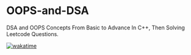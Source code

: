 # OOPS-and-DSA
DSA and OOPS Concepts From Basic to Advance In C++, Then Solving Leetcode Questions.

[![wakatime](https://wakatime.com/badge/user/ea9792e5-799b-44a2-a25f-c28679dbaa38/project/7590cbf3-6504-40c7-b7fa-5e91b0b5705f.svg)](https://wakatime.com/badge/user/ea9792e5-799b-44a2-a25f-c28679dbaa38/project/7590cbf3-6504-40c7-b7fa-5e91b0b5705f)

